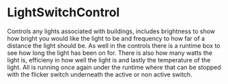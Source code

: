 # LightSwitchControl
Controls any lights associated with buildings, includes brightness to show how bright you would like the light to be and frequency to how far of a distance the light should be.
As well in the controls there is a runtime box to see how long the light has been on for. There is also how many watts the light is, efficieny in how well the light is and lastly the temperature of the light. All is running once again under the runtime where that can be stopped with the flicker switch underneath the active or non active switch. 
